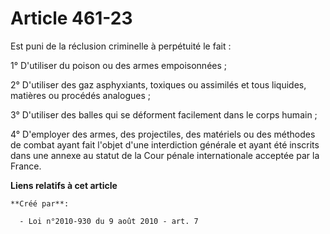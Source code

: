 # Article 461-23

Est puni de la réclusion criminelle à perpétuité le fait : 

1° D'utiliser du poison ou des armes empoisonnées ; 

2° D'utiliser des gaz asphyxiants, toxiques ou assimilés et tous liquides, matières ou procédés analogues ; 

3° D'utiliser des balles qui se déforment facilement dans le corps humain ; 

4° D'employer des armes, des projectiles, des matériels ou des méthodes de combat ayant fait l'objet d'une interdiction
générale et ayant été inscrits dans une annexe au statut de la Cour pénale internationale acceptée par la France.

**Liens relatifs à cet article**

	**Créé par**:

	  - Loi n°2010-930 du 9 août 2010 - art. 7
